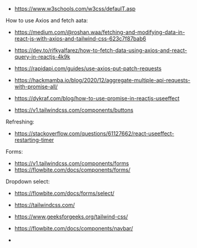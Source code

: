 - https://www.w3schools.com/w3css/defaulT.asp

How to use Axios and fetch aata:
- https://medium.com/@roshan.waa/fetching-and-modifying-data-in-react-js-with-axios-and-tailwind-css-623c7f87bab6
- https://dev.to/rifkyalfarez/how-to-fetch-data-using-axios-and-react-query-in-reactjs-4k9k
- https://rapidapi.com/guides/use-axios-put-patch-requests
- https://hackmamba.io/blog/2020/12/aggregate-multiple-api-requests-with-promise-all/
- https://dykraf.com/blog/how-to-use-promise-in-reactjs-useeffect

- https://v1.tailwindcss.com/components/buttons

Refreshing: 
- https://stackoverflow.com/questions/61127662/react-useeffect-restarting-timer

Forms: 
- https://v1.tailwindcss.com/components/forms
- https://flowbite.com/docs/components/forms/


Dropdown select:
- https://flowbite.com/docs/forms/select/


- https://tailwindcss.com/
- https://www.geeksforgeeks.org/tailwind-css/
- https://flowbite.com/docs/components/navbar/

- 
